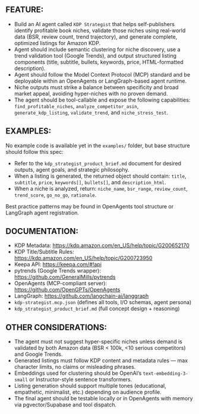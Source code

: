 ## FEATURE:

- Build an AI agent called `KDP Strategist` that helps self-publishers identify profitable book niches, validate those niches using real-world data (BSR, review count, trend trajectory), and generate complete, optimized listings for Amazon KDP.
- Agent should include semantic clustering for niche discovery, use a trend validation tool (Google Trends), and output structured listing components (title, subtitle, bullets, keywords, price, HTML-formatted description).
- Agent should follow the Model Context Protocol (MCP) standard and be deployable within an OpenAgents or LangGraph-based agent runtime.
- Niche outputs must strike a balance between specificity and broad market appeal, avoiding hyper-niches with no proven demand.
- The agent should be tool-callable and expose the following capabilities: `find_profitable_niches`, `analyze_competitor_asin`, `generate_kdp_listing`, `validate_trend`, and `niche_stress_test`.

## EXAMPLES:

No example code is available yet in the `examples/` folder, but base structure should follow this spec:

- Refer to the `kdp_strategist_product_brief.md` document for desired outputs, agent goals, and strategic philosophy.
- When a listing is generated, the returned object should contain: `title`, `subtitle`, `price`, `keywords[]`, `bullets[]`, and `description_html`.
- When a niche is analyzed, return: `niche_name`, `bsr_range`, `review_count`, `trend_score`, `go_no_go`, `rationale`.

Best practice patterns may be found in OpenAgents tool structure or LangGraph agent registration.

## DOCUMENTATION:

- KDP Metadata: https://kdp.amazon.com/en_US/help/topic/G200652170
- KDP Title/Subtitle Rules: https://kdp.amazon.com/en_US/help/topic/G200723950
- Keepa API: https://keepa.com/#!api
- pytrends (Google Trends wrapper): https://github.com/GeneralMills/pytrends
- OpenAgents (MCP-compliant server): https://github.com/OpenGPTs/OpenAgents
- LangGraph: https://github.com/langchain-ai/langgraph
- `kdp-strategist.mcp.json` (defines all tools, I/O schemas, agent persona)
- `kdp_strategist_product_brief.md` (full concept design + reasoning)

## OTHER CONSIDERATIONS:

- The agent must not suggest hyper-specific niches unless demand is validated by both Amazon data (BSR < 100k, <10 serious competitors) and Google Trends.
- Generated listings must follow KDP content and metadata rules — max character limits, no claims or misleading phrases.
- Embeddings used for clustering should be OpenAI’s `text-embedding-3-small` or Instructor-style sentence transformers.
- Listing generation should support multiple tones (educational, empathetic, minimalist, etc.) depending on audience profile.
- The final agent should be testable locally or in OpenAgents with memory via pgvector/Supabase and tool dispatch.